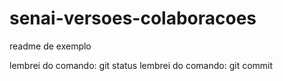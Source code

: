 # senai-versoes-colaboracoes

readme de exemplo


lembrei do comando: git status
lembrei do comando: git commit
